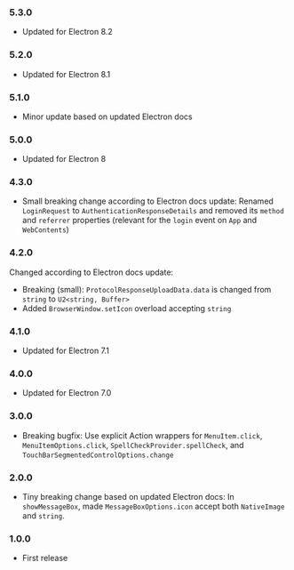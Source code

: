 ### 5.3.0

* Updated for Electron 8.2

### 5.2.0

* Updated for Electron 8.1

### 5.1.0

* Minor update based on updated Electron docs

### 5.0.0

* Updated for Electron 8

### 4.3.0

* Small breaking change according to Electron docs update: Renamed `LoginRequest` to `AuthenticationResponseDetails` and removed its `method` and `referrer` properties  (relevant for the `login` event on `App` and `WebContents`)

### 4.2.0

Changed according to Electron docs update:
 - Breaking (small): `ProtocolResponseUploadData.data` is changed from `string` to `U2<string, Buffer>`
 - Added `BrowserWindow.setIcon` overload accepting `string`

### 4.1.0

* Updated for Electron 7.1

### 4.0.0

* Updated for Electron 7.0

### 3.0.0

* Breaking bugfix: Use explicit Action wrappers for `MenuItem.click`, `MenuItemOptions.click`, `SpellCheckProvider.spellCheck`, and `TouchBarSegmentedControlOptions.change`

### 2.0.0

* Tiny breaking change based on updated Electron docs: In `showMessageBox`, made `MessageBoxOptions.icon` accept both `NativeImage` and `string`.


### 1.0.0

* First release
